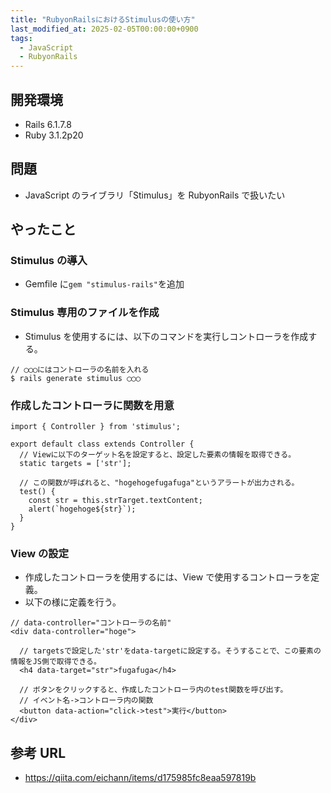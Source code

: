 ```yaml
---
title: "RubyonRailsにおけるStimulusの使い方"
last_modified_at: 2025-02-05T00:00:00+0900
tags:
  - JavaScript
  - RubyonRails
---
```


## 開発環境

- Rails 6.1.7.8
- Ruby 3.1.2p20

## 問題

- JavaScript のライブラリ「Stimulus」を RubyonRails で扱いたい

## やったこと

### Stimulus の導入

- Gemfile に`gem "stimulus-rails"`を追加

### Stimulus 専用のファイルを作成

- Stimulus を使用するには、以下のコマンドを実行しコントローラを作成する。

```
// ◯◯◯にはコントローラの名前を入れる
$ rails generate stimulus ◯◯◯
```

### 作成したコントローラに関数を用意

```
import { Controller } from 'stimulus';

export default class extends Controller {
  // Viewに以下のターゲット名を設定すると、設定した要素の情報を取得できる。
  static targets = ['str'];

  // この関数が呼ばれると、"hogehogefugafuga"というアラートが出力される。
  test() {
    const str = this.strTarget.textContent;
    alert(`hogehoge${str}`);
  }
}
```

### View の設定

- 作成したコントローラを使用するには、View で使用するコントローラを定義。
- 以下の様に定義を行う。

```
// data-controller="コントローラの名前"
<div data-controller="hoge">

  // targetsで設定した'str'をdata-targetに設定する。そうすることで、この要素の情報をJS側で取得できる。
  <h4 data-target="str">fugafuga</h4>

  // ボタンをクリックすると、作成したコントローラ内のtest関数を呼び出す。
  // イベント名->コントローラ内の関数
  <button data-action="click->test">実行</button>
</div>
```

## 参考 URL

- https://qiita.com/eichann/items/d175985fc8eaa597819b
